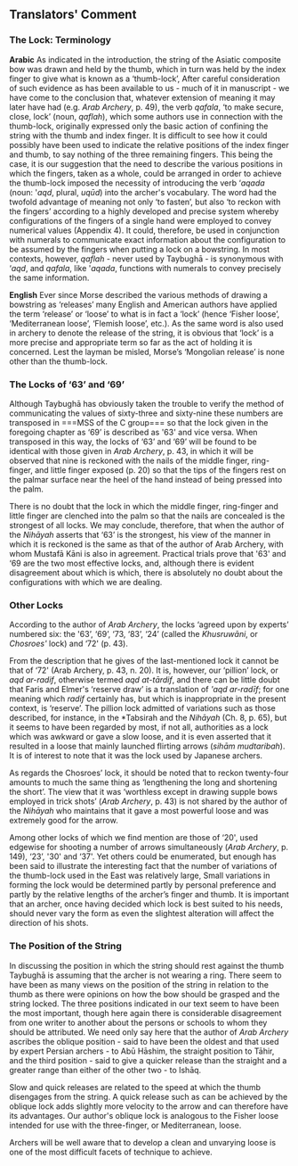 ## Translators' Comment

### The Lock: Terminology

**Arabic** As indicated in the introduction, the string of the Asiatic composite bow was drawn and held by the thumb, which in turn was held by the index finger to give what is known as a ‘thumb-lock’, After careful consideration of such evidence as has been available to us - much of it in manuscript - we have come to the conclusion that, whatever extension of meaning it may later have had (e.g. *Arab Archery*, p. 49), the verb *qafala*, ‘to make secure, close, lock’ (noun, *qaflah*), which some authors use in connection with the thumb-lock, originally expressed only the basic action of confining the string with the thumb and index finger. It is difficult to see how it could possibly have been used to indicate the relative positions of the index finger and thumb, to say nothing of the three remaining fingers. This being the case, it is our suggestion that the need to describe the various positions in which the fingers, taken as a whole, could be arranged in order to achieve the thumb-lock imposed the necessity of introducing the verb ‘*aqada* (noun: '*aqd*, plural, *uqūd*) into the archer's vocabulary. The word had the twofold advantage of meaning not only ‘to fasten’, but also ‘to reckon with the fingers’ according to a highly developed and precise system whereby configurations of the fingers of a single hand were employed to convey numerical values (Appendix 4). It could, therefore, be used in conjunction with numerals to communicate exact information about the configuration to be assumed by the fingers when putting a lock on a bowstring. In most contexts, however, *qaflah* - never used by Taybughā - is synonymous with ‘*aqd*, and *qafala*, like '*aqada*, functions with numerals to convey precisely the same information.

**English** Ever since Morse described the various methods of drawing a bowstring as ‘releases’ many English and American authors have applied the term ‘release’ or ‘loose’ to what is in fact a ‘lock’ (hence ‘Fisher loose’, ‘Mediterranean loose’, ‘Flemish loose’, etc.). As the same word is also used in archery to denote the release of the string, it is obvious that ‘lock’ is a more precise and appropriate term so far as the act of holding it is concerned.  Lest the layman be misled, Morse’s ‘Mongolian release’ is none other than the thumb-lock.

### The Locks of ‘63’ and ‘69’

Although Taybughā has obviously taken the trouble to verify the method of communicating the values of sixty-three and sixty-nine these numbers are transposed in ===MSS of the C group=== so that the lock given in the foregoing chapter as ‘69’ is described as '63' and vice versa. When transposed in this way, the locks of ‘63’ and ‘69’ will be found to be identical with those given in *Arab Archery*, p. 43, in which it will be observed that nine is reckoned with the nails of the middle finger, ring-finger, and little finger exposed (p. 20) so that the tips of the fingers rest on the palmar surface near the heel of the hand instead of being pressed into the palm.

There is no doubt that the lock in which the middle finger, ring-finger and little finger are clenched into the palm so that the nails are concealed is the strongest of all locks. We may conclude, therefore, that when the author of the *Nihāyah* asserts that ‘63’ is the strongest, his view of the manner in which it is reckoned is the same as that of the author of Arab Archery, with whom Mustafā Kāni is also in agreement. Practical trials prove that '63' and ‘69 are the two most effective locks, and, although there is evident disagreement about which is which, there is absolutely no doubt about the configurations with which we are dealing.

### Other Locks

According to the author of *Arab Archery*, the locks ‘agreed upon by experts’ numbered six: the '63’, ‘69’, ‘73, ‘83’, ‘24’ (called the *Khusruwāni*, or *Chosroes'* lock) and ‘72' (p. 43).

From the description that he gives of the last-mentioned lock it cannot be that of ‘72' (Arab Archery, p. 43, n. 20). It is, however, our ‘pillion’ lock, or *aqd ar-radif*, otherwise termed *aqd at-tārdif*, and there can be little doubt that Faris and Elmer's ‘reserve draw’ is a translation of *'aqd ar-radīf*; for one meaning which *radif* certainly has, but which is inappropriate in the present context, is ‘reserve’. The pillion lock admitted of variations such as those described, for instance, in the *Tabsirah and the *Nihāyah* (Ch. 8, p. 65), but it seems to have been regarded by most, if not all, authorities as a lock which was awkward or gave a slow loose, and it is even asserted that it resulted in a loose that mainly launched flirting arrows (*sihām mudtaribah*). It is of interest to note that it was the lock used by Japanese archers.

As regards the Chosroes’ lock, it should be noted that to reckon twenty-four amounts to much the same thing as ‘lengthening the long and shortening the short’. The view that it was ‘worthless except in drawing supple bows employed in trick shots’ (*Arab Archery*, p. 43) is not shared by the author of the *Nihāyah* who maintains that it gave a most powerful loose and was extremely good for the arrow.

Among other locks of which we find mention are those of ‘20', used edgewise for shooting a number of arrows simultaneously (*Arab Archery*, p. 149), ‘23’, '30' and ‘37'. Yet others could be enumerated, but enough has been said to illustrate the interesting fact that the number of variations of the thumb-lock used in the East was relatively large, Small variations in forming the lock would be determined partly by personal preference and partly by the relative lengths of the archer’s finger and thumb. It is important that an archer, once having decided which lock is best suited to his needs, should never vary the form as even the slightest alteration will affect the direction of his shots.

### The Position of the String

In discussing the position in which the string should rest against the thumb Taybughā is assuming that the archer is not wearing a ring. There seem to have been as many views on the position of the string in relation to the thumb as there were opinions on how the bow should be grasped and the string locked. The three positions indicated in our text seem to have been the most important, though here again there is considerable disagreement from one writer to another about the persons or schools to whom they should be attributed. We need only say here that the author of *Arab Archery* ascribes the oblique position - said to have been the oldest and that used by expert Persian archers - to Abū Hāshim, the straight position to Tāhir, and the third position - said to give a quicker release than the straight and a greater range than either of the other two - to Ishāq.

Slow and quick releases are related to the speed at which the thumb disengages from the string. A quick release such as can be achieved by the oblique lock adds slightly more velocity to the arrow and can therefore have its advantages. Our author's oblique lock is analogous to the Fisher loose intended for use with the three-finger, or Mediterranean, loose.

Archers will be well aware that to develop a clean and unvarying loose is one of the most difficult facets of technique to achieve.
